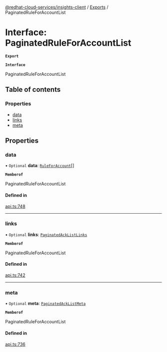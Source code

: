 [@redhat-cloud-services/insights-client](../README.md) / [Exports](../modules.md) / PaginatedRuleForAccountList

# Interface: PaginatedRuleForAccountList

**`Export`**

**`Interface`**

PaginatedRuleForAccountList

## Table of contents

### Properties

- [data](PaginatedRuleForAccountList.md#data)
- [links](PaginatedRuleForAccountList.md#links)
- [meta](PaginatedRuleForAccountList.md#meta)

## Properties

### data

• `Optional` **data**: [`RuleForAccount`](RuleForAccount.md)[]

**`Memberof`**

PaginatedRuleForAccountList

#### Defined in

[api.ts:748](https://github.com/mkholjuraev/javascript-clients/blob/master/packages/insights/api.ts#L748)

___

### links

• `Optional` **links**: [`PaginatedAckListLinks`](PaginatedAckListLinks.md)

**`Memberof`**

PaginatedRuleForAccountList

#### Defined in

[api.ts:742](https://github.com/mkholjuraev/javascript-clients/blob/master/packages/insights/api.ts#L742)

___

### meta

• `Optional` **meta**: [`PaginatedAckListMeta`](PaginatedAckListMeta.md)

**`Memberof`**

PaginatedRuleForAccountList

#### Defined in

[api.ts:736](https://github.com/mkholjuraev/javascript-clients/blob/master/packages/insights/api.ts#L736)
